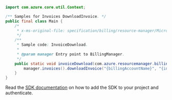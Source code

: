 ```java
import com.azure.core.util.Context;

/** Samples for Invoices DownloadInvoice. */
public final class Main {
    /*
     * x-ms-original-file: specification/billing/resource-manager/Microsoft.Billing/stable/2020-05-01/examples/ModernInvoiceDownload.json
     */
    /**
     * Sample code: InvoiceDownload.
     *
     * @param manager Entry point to BillingManager.
     */
    public static void invoiceDownload(com.azure.resourcemanager.billing.BillingManager manager) {
        manager.invoices().downloadInvoice("{billingAccountName}", "{invoiceName}", "DRS_12345", Context.NONE);
    }
}
```

Read the [SDK documentation](https://github.com/Azure/azure-sdk-for-java/blob/azure-resourcemanager-billing_1.0.0-beta.2/sdk/billing/azure-resourcemanager-billing/README.md) on how to add the SDK to your project and authenticate.
